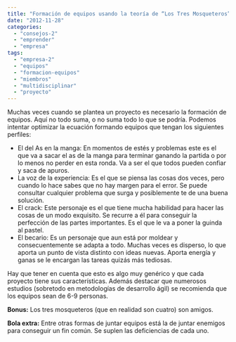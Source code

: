 ```yaml
---
title: "Formación de equipos usando la teoría de “Los Tres Mosqueteros”"
date: "2012-11-28"
categories: 
  - "consejos-2"
  - "emprender"
  - "empresa"
tags: 
  - "empresa-2"
  - "equipos"
  - "formacion-equipos"
  - "miembros"
  - "multidisciplinar"
  - "proyecto"
---
```


Muchas veces cuando se plantea un proyecto es necesario la formación de equipos. Aquí no todo suma, o no suma todo lo que se podría. Podemos intentar optimizar la ecuación formando equipos que tengan los siguientes perfiles:

- El del As en la manga: En momentos de estés y problemas este es el que va a sacar el as de la manga para terminar ganando la partida o por lo menos no perder en esta ronda. Va a ser el que todos pueden confiar y saca de apuros.
- La voz de la experiencia: Es el que se piensa las cosas dos veces, pero cuando lo hace sabes que no hay margen para el error. Se puede consultar cualquier problema que surga y posiblemente te de una buena solución.
- El crack: Este personaje es el que tiene mucha habilidad para hacer las cosas de un modo exquisito. Se recurre a él para conseguir la perfección de las partes importantes. Es el que le va a poner la guinda al pastel.
- El becario: Es un personaje que aun está por moldear y consecuentemente se adapta a todo. Muchas veces es disperso, lo que aporta un punto de vista distinto con ideas nuevas. Aporta energía y ganas se le encargan las tareas quizás más tediosas.

Hay que tener en cuenta que esto es algo muy genérico y que cada proyecto tiene sus características. Además destacar que numerosos estudios (sobretodo en metodologías de desarrollo ágil) se recomienda que los equipos sean de 6-9 personas.

**Bonus:** Los tres mosqueteros (que en realidad son cuatro) son amigos.

**Bola extra:** Entre otras formas de juntar equipos está la de juntar enemigos para conseguir un fin común. Se suplen las deficiencias de cada uno.
